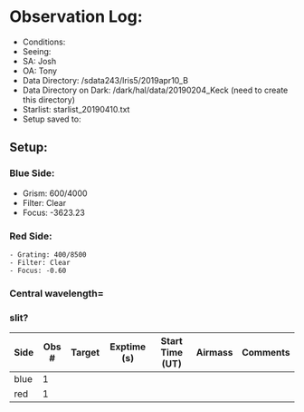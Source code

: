 # Observation Log:


* Conditions: 
* Seeing: 
* SA: Josh
* OA: Tony
* Data Directory: /sdata243/lris5/2019apr10_B
* Data Directory on Dark: /dark/hal/data/20190204_Keck (need to create this directory)
* Starlist: starlist_20190410.txt
* Setup saved to:

## Setup:


### Blue Side:
   - Grism: 600/4000
   - Filter: Clear
   - Focus: -3623.23

### Red Side:
    - Grating: 400/8500
    - Filter: Clear
    - Focus: -0.60
    
### Central wavelength= 
### slit?

| Side | Obs #     | Target    | Exptime (s) | Start Time (UT) | Airmass | Comments                                                   |
|------|-----------|-----------|-------------|-----------------|---------|------------------------------------------------------------|
| blue | 1 |    |   |   |   | 
| red  | 1 |    |   |   |   |
